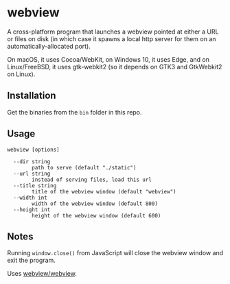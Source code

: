 # webview

A cross-platform program that launches a webview pointed at either a URL or files on disk (in which case it spawns a local http server for them on an automatically-allocated port).

On macOS, it uses Cocoa/WebKit, on Windows 10, it uses Edge, and on Linux/FreeBSD, it uses gtk-webkit2 (so it depends on GTK3 and GtkWebkit2 on Linux).

## Installation

Get the binaries from the `bin` folder in this repo.

## Usage

```
webview [options]

  --dir string
        path to serve (default "./static")
  --url string
        instead of serving files, load this url
  --title string
        title of the webview window (default "webview")
  --width int
        width of the webview window (default 800)
  --height int
        height of the webview window (default 600)
```

## Notes

Running `window.close()` from JavaScript will close the webview window and exit the program.

Uses [webview/webview](https://github.com/webview/webview).
